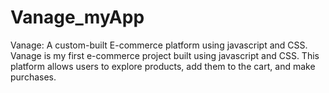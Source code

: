 # Vanage_myApp
Vanage: A custom-built E-commerce platform using javascript and CSS.
Vanage is my first e-commerce project built using javascript and CSS. This platform allows users to explore products, add them to the cart, and make purchases.

